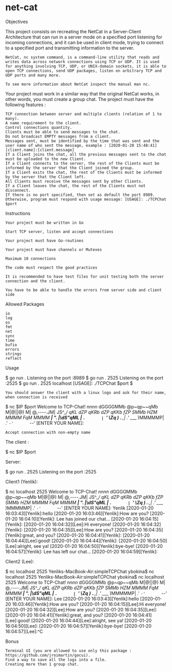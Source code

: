 # net-cat

Objectives

This project consists on recreating the NetCat in a Server-Client Architecture that can run in a server mode on a specified port listening for incoming connections, and it can be used in client mode, trying to connect to a specified port and transmitting information to the server.

    NetCat, nc system command, is a command-line utility that reads and writes data across network connections using TCP or UDP. It is used for anything involving TCP, UDP, or UNIX-domain sockets, it is able to open TCP connections, send UDP packages, listen on arbitrary TCP and UDP ports and many more.

    To see more information about NetCat inspect the manual man nc.

Your project must work in a similar way that the original NetCat works, in other words, you must create a group chat. The project must have the following features :

    TCP connection between server and multiple clients (relation of 1 to many).
    A name requirement to the client.
    Control connections quantity.
    Clients must be able to send messages to the chat.
    Do not broadcast EMPTY messages from a client.
    Messages sent, must be identified by the time that was sent and the user name of who sent the message, example : [2020-01-20 15:48:41][client.name]:[client.message]
    If a Client joins the chat, all the previous messages sent to the chat must be uploaded to the new Client.
    If a Client connects to the server, the rest of the Clients must be informed by the server that the Client joined the group.
    If a Client exits the chat, the rest of the Clients must be informed by the server that the Client left.
    All Clients must receive the messages sent by other Clients.
    If a Client leaves the chat, the rest of the Clients must not disconnect.
    If there is no port specified, then set as default the port 8989. Otherwise, program must respond with usage message: [USAGE]: ./TCPChat $port

Instructions

    Your project must be written in Go

    Start TCP server, listen and accept connections

    Your project must have Go-routines

    Your project must have channels or Mutexes

    Maximum 10 connections

    The code must respect the good practices

    It is recommended to have test files for unit testing both the server connection and the client.

    You have to be able to handle the errors from server side and client side

Allowed Packages

    io
    log
    os
    fmt
    net
    sync
    time
    bufio
    errors
    strings
    reflect

Usage

$ go run .
Listening on the port :8989
$ go run . 2525
Listening on the port :2525
$ go run . 2525 localhost
[USAGE]: ./TCPChat $port
$

    You should answer the client with a linux logo and ask for their name, when connection is received

$ nc $IP $port
Welcome to TCP-Chat!
         _nnnn_
        dGGGGMMb
       @p~qp~~qMb
       M|@||@) M|
       @,----.JM|
      JS^\__/  qKL
     dZP        qKRb
    dZP          qKKb
   fZP            SMMb
   HZM            MMMM
   FqM            MMMM
 __| ".        |\dS"qML
 |    `.       | `' \Zq
_)      \.___.,|     .'
\____   )MMMMMP|   .'
     `-'       `--'
[ENTER YOUR NAME]:

    Accept connection with non-empty name

The client :

$ nc $IP $port

Server:

$ go run . 2525
Listening on the port :2525

Client1 (Yenlik):

$ nc localhost 2525
Welcome to TCP-Chat!
         _nnnn_
        dGGGGMMb
       @p~qp~~qMb
       M|@||@) M|
       @,----.JM|
      JS^\__/  qKL
     dZP        qKRb
    dZP          qKKb
   fZP            SMMb
   HZM            MMMM
   FqM            MMMM
 __| ".        |\dS"qML
 |    `.       | `' \Zq
_)      \.___.,|     .'
\____   )MMMMMP|   .'
     `-'       `--'
[ENTER YOUR NAME]: Yenlik
[2020-01-20 16:03:43][Yenlik]:hello
[2020-01-20 16:03:46][Yenlik]:How are you?
[2020-01-20 16:04:10][Yenlik]:
Lee has joined our chat...
[2020-01-20 16:04:15][Yenlik]:
[2020-01-20 16:04:32][Lee]:Hi everyone!
[2020-01-20 16:04:32][Yenlik]:
[2020-01-20 16:04:35][Lee]:How are you?
[2020-01-20 16:04:35][Yenlik]:great, and you?
[2020-01-20 16:04:41][Yenlik]:
[2020-01-20 16:04:44][Lee]:good!
[2020-01-20 16:04:44][Yenlik]:
[2020-01-20 16:04:50][Lee]:alright, see ya!
[2020-01-20 16:04:50][Yenlik]:bye-bye!
[2020-01-20 16:04:57][Yenlik]:
Lee has left our chat...
[2020-01-20 16:04:59][Yenlik]:

Client2 (Lee):

$ nc localhost 2525
Yenliks-MacBook-Air:simpleTCPChat ybokina$ nc localhost 2525
Yenliks-MacBook-Air:simpleTCPChat ybokina$ nc localhost 2525
Welcome to TCP-Chat!
         _nnnn_
        dGGGGMMb
       @p~qp~~qMb
       M|@||@) M|
       @,----.JM|
      JS^\__/  qKL
     dZP        qKRb
    dZP          qKKb
   fZP            SMMb
   HZM            MMMM
   FqM            MMMM
 __| ".        |\dS"qML
 |    `.       | `' \Zq
_)      \.___.,|     .'
\____   )MMMMMP|   .'
     `-'       `--'
[ENTER YOUR NAME]: Lee
[2020-01-20 16:03:43][Yenlik]:hello
[2020-01-20 16:03:46][Yenlik]:How are you?
[2020-01-20 16:04:15][Lee]:Hi everyone!
[2020-01-20 16:04:32][Lee]:How are you?
[2020-01-20 16:04:35][Lee]:
[2020-01-20 16:04:41][Yenlik]:great, and you?
[2020-01-20 16:04:41][Lee]:good!
[2020-01-20 16:04:44][Lee]:alright, see ya!
[2020-01-20 16:04:50][Lee]:
[2020-01-20 16:04:57][Yenlik]:bye-bye!
[2020-01-20 16:04:57][Lee]:^C

Bonus

    Terminal UI (you are allowed to use only this package : https://github.com/jroimartin/gocui).
    Find a way to save all the logs into a file.
    Creating more than 1 group chat.
